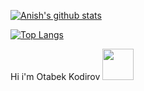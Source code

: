 [![Anish's github stats](https://github-readme-stats.vercel.app/api?username=otabek2121&count_private=true&show_icons=true)](https://github.com/Otabek2121)

[![Top Langs](https://github-readme-stats.vercel.app/api/top-langs/?username=otabek2121&layout=compact&count_private=true&show_icons=true)](https://github.com/Otabek2121)

Hi i'm Otabek Kodirov <img src="https://media2.giphy.com/media/2rAKTgJIQe1buYU1R5/giphy.gif?cid=ecf05e47a466a3nzhpw9b4x47jkwhzd4jxxgp9ce5elm31ob&ep=v1_gifs_search&rid=giphy.gif&ct=g" width="50px">
